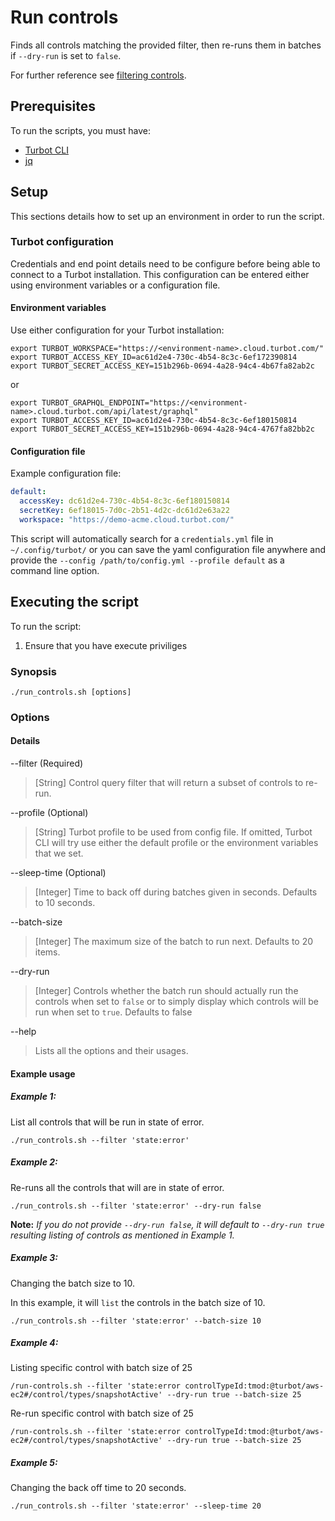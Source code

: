 # Run controls

Finds all controls matching the provided filter, then re-runs them in batches if `--dry-run` is set to `false`.

For further reference see [filtering controls](https://turbot.com/v5/docs/reference/filter/controls#filtering-controls).

## Prerequisites

To run the scripts, you must have:

- [Turbot CLI](https://turbot.com/v5/developers/)
- [jq](https://stedolan.github.io/jq/download/)

## Setup

This sections details how to set up an environment in order to run the script.

### Turbot configuration

Credentials and end point details need to be configure before being able to connect to a Turbot installation.
This configuration can be entered either using environment variables or a configuration file.

#### Environment variables

Use either configuration for your Turbot installation:

```shell
export TURBOT_WORKSPACE="https://<environment-name>.cloud.turbot.com/"
export TURBOT_ACCESS_KEY_ID=ac61d2e4-730c-4b54-8c3c-6ef172390814
export TURBOT_SECRET_ACCESS_KEY=151b296b-0694-4a28-94c4-4b67fa82ab2c
```

or

```shell
export TURBOT_GRAPHQL_ENDPOINT="https://<environment-name>.cloud.turbot.com/api/latest/graphql"
export TURBOT_ACCESS_KEY_ID=ac61d2e4-730c-4b54-8c3c-6ef180150814
export TURBOT_SECRET_ACCESS_KEY=151b296b-0694-4a28-94c4-4767fa82bb2c
```

#### Configuration file

Example configuration file:

```yaml
default:
  accessKey: dc61d2e4-730c-4b54-8c3c-6ef180150814
  secretKey: 6ef18015-7d0c-2b51-4d2c-dc61d2e63a22
  workspace: "https://demo-acme.cloud.turbot.com/"
```

This script will automatically search for a `credentials.yml` file in `~/.config/turbot/` or you can save the yaml configuration file anywhere and provide the `--config /path/to/config.yml --profile default` as a command line option.

## Executing the script

To run the script:

1. Ensure that you have execute priviliges

### Synopsis

```shell
./run_controls.sh [options]
```

### Options

#### Details

--filter (Required)

> [String] Control query filter that will return a subset of controls to re-run.

--profile (Optional)

> [String] Turbot profile to be used from config file.
> If omitted, Turbot CLI will try use either the default profile or the environment variables that we set.

--sleep-time (Optional)

> [Integer] Time to back off during batches given in seconds.
> Defaults to 10 seconds.

--batch-size

> [Integer] The maximum size of the batch to run next.
> Defaults to 20 items.

--dry-run

> [Integer] Controls whether the batch run should actually run the controls when set to `false` or to simply display which controls will be run when set to `true`.
> Defaults to false

--help

> Lists all the options and their usages.

#### Example usage

##### Example 1:

List all controls that will be run in state of error.

```shell
./run_controls.sh --filter 'state:error'
```

##### Example 2:

Re-runs all the controls that will are in state of error.

```shell
./run_controls.sh --filter 'state:error' --dry-run false
```
**Note:** *If you do not provide `--dry-run false`, it will default to `--dry-run true` resulting listing of controls as mentioned in Example 1.*

##### Example 3:

Changing the batch size to 10.

In this example, it will `list` the controls in the batch size of 10.

```shell
./run_controls.sh --filter 'state:error' --batch-size 10
```

##### Example 4:

Listing specific control with batch size of 25

```shell
/run-controls.sh --filter 'state:error controlTypeId:tmod:@turbot/aws-ec2#/control/types/snapshotActive' --dry-run true --batch-size 25
```
Re-run specific control with batch size of 25

```shell
/run-controls.sh --filter 'state:error controlTypeId:tmod:@turbot/aws-ec2#/control/types/snapshotActive' --dry-run true --batch-size 25
```

##### Example 5:

Changing the back off time to 20 seconds.

```shell
./run_controls.sh --filter 'state:error' --sleep-time 20
```

